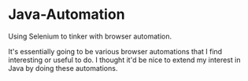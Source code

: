 # Java-Automation
Using Selenium to tinker with browser automation.

It's essentially going to be various browser automations that I find interesting or useful to do.
I thought it'd be nice to extend my interest in Java by doing these automations.
